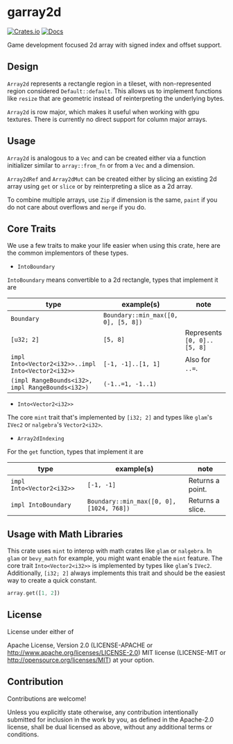 # garray2d

[![Crates.io](https://img.shields.io/crates/v/garray2d.svg)](https://crates.io/crates/garray2d)
[![Docs](https://docs.rs/garray2d/badge.svg)](https://docs.rs/garray2d/latest/garray2d/)

Game development focused 2d array with signed index and offset support.

## Design

`Array2d` represents a rectangle region in a tileset,
with non-represented region considered `Default::default`.
This allows us to implement functions like `resize` that are geometric
instead of reinterpreting the underlying bytes.

`Array2d` is row major, which makes it useful when working with gpu textures.
There is currently no direct support for column major arrays.

## Usage

`Array2d` is analogous to a `Vec` and can be created either via a function initializer
similar to `array::from_fn` or from a `Vec` and a dimension.

`Array2dRef` and `Array2dMut` can be created either by slicing an existing 2d array
using `get` or `slice` or by reinterpreting a slice as a 2d array.

To combine multiple arrays, use `Zip` if dimension is the same, `paint` if you
do not care about overflows and `merge` if you do.

## Core Traits

We use a few traits to make your life easier when using this crate,
here are the common implementors of these types.

* `IntoBoundary`

`IntoBoundary` means convertible to a 2d rectangle, types that implement it are

| type | example(s) | note |
| - | - | - |
| `Boundary` | `Boundary::min_max([0, 0], [5, 8])` | |
| `[u32; 2]` | `[5, 8]` | Represents `[0, 0]..[5, 8]` |
| `impl Into<Vector2<i32>>..impl Into<Vector2<i32>>` | `[-1, -1]..[1, 1]` | Also for `..=`. |
| `(impl RangeBounds<i32>, impl RangeBounds<i32>)` | `(-1..=1, -1..1)` | |

* `Into<Vector2<i32>>`

The core `mint` trait that's implemented by `[i32; 2]` and types like `glam`'s `IVec2` or `nalgebra`'s `Vector2<i32>`.

* `Array2dIndexing`

For the `get` function, types that implement it are

| type | example(s) | note |
| - | - | - |
| `impl Into<Vector2<i32>>` | `[-1, -1]` | Returns a point. |
| `impl IntoBoundary` | `Boundary::min_max([0, 0], [1024, 768])` | Returns a slice. |

## Usage with Math Libraries

This crate uses `mint` to interop with math crates like `glam` or `nalgebra`.
In `glam` or `bevy_math` for example, you might want enable the `mint` feature.
The core trait `Into<Vector2<i32>>` is implemented by types like `glam`'s `IVec2`.
Additionally, `[i32; 2]` always implements this trait and should be the easiest way to
create a quick constant.

```rust
array.get([1, 2])
```

## License

License under either of

Apache License, Version 2.0 (LICENSE-APACHE or <http://www.apache.org/licenses/LICENSE-2.0>)
MIT license (LICENSE-MIT or <http://opensource.org/licenses/MIT>)
at your option.

## Contribution

Contributions are welcome!

Unless you explicitly state otherwise, any contribution intentionally submitted for inclusion in the work by you, as defined in the Apache-2.0 license, shall be dual licensed as above, without any additional terms or conditions.
